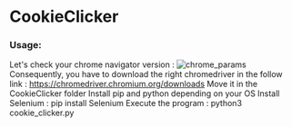 # CookieClicker

### Usage:
  Let's check your chrome navigator version :
  ![chrome_params](https://user-images.githubusercontent.com/65111947/141857557-e0c81a24-84ae-4834-b4ff-46d50a69afe9.PNG)
  Consequently, you have to download the right chromedriver in the follow link : https://chromedriver.chromium.org/downloads
  Move it in the CookieClicker folder
  Install pip and python depending on your OS
  Install Selenium :
      pip install Selenium
  Execute the program :
      python3 cookie_clicker.py
